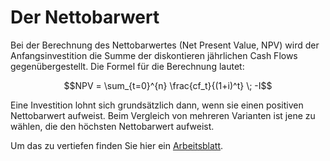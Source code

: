 # Der Nettobarwert

Bei der Berechnung des Nettobarwertes (Net Present Value, NPV) wird der
Anfangsinvestition die Summe der diskontieren jährlichen Cash Flows
gegenübergestellt. Die Formel für die Berechnung lautet:

$$NPV = \sum_{t=0}^{n} \frac{cf_t}{(1+i)^t} \; -I$$

Eine Investition lohnt sich grundsätzlich dann, wenn sie einen positiven
Nettobarwert aufweist. Beim Vergleich von mehreren Varianten ist jene zu
wählen, die den höchsten Nettobarwert aufweist.

Um das zu vertiefen finden Sie hier ein 
[Arbeitsblatt](https://nbviewer.org/github/ProgrammierenNachOFI/Investitionsrechnung/blob/main/docs/npv/npv_sus.ipynb).